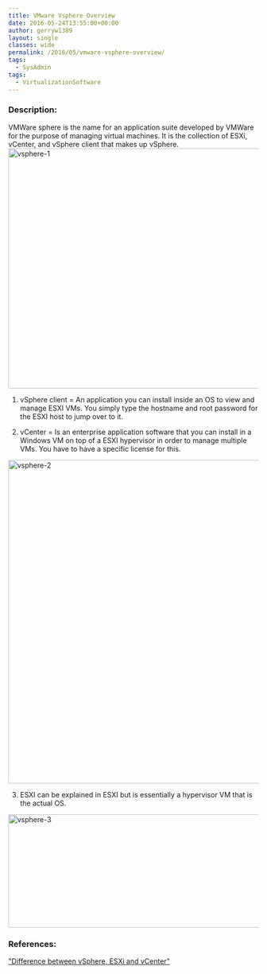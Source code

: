 ```yaml
---
title: VMware Vsphere Overview
date: 2016-05-24T13:55:00+00:00
author: gerryw1389
layout: single
classes: wide
permalink: /2016/05/vmware-vsphere-overview/
tags:
  - SysAdmin
tags:
  - VirtualizationSoftware
---
```

<!--more-->

### Description:

VMWare sphere is the name for an application suite developed by VMWare for the purpose of managing virtual machines. It is the collection of ESXi, vCenter, and vSphere client that makes up vSphere.
   <img class="size-full wp-image-732 aligncenter" src="https://automationadmin.com/assets/images/uploads/2016/09/vsphere-1.png" alt="vsphere-1" width="726" height="483" srcset="https://automationadmin.com/assets/images/uploads/2016/09/vsphere-1.png 726w, https://automationadmin.com/assets/images/uploads/2016/09/vsphere-1-300x200.png 300w" sizes="(max-width: 726px) 100vw, 726px" />

1. vSphere client = An application you can install inside an OS to view and manage ESXI VMs. You simply type the hostname and root password for the ESXI host to jump over to it.

2. vCenter = Is an enterprise application software that you can install in a Windows VM on top of a ESXI hypervisor in order to manage multiple VMs. You have to have a specific license for this.

  <img class="alignnone size-full wp-image-733" src="https://automationadmin.com/assets/images/uploads/2016/09/vsphere-2.png" alt="vsphere-2" width="1016" height="651" srcset="https://automationadmin.com/assets/images/uploads/2016/09/vsphere-2.png 1016w, https://automationadmin.com/assets/images/uploads/2016/09/vsphere-2-300x192.png 300w, https://automationadmin.com/assets/images/uploads/2016/09/vsphere-2-768x492.png 768w" sizes="(max-width: 1016px) 100vw, 1016px" />


3. ESXI can be explained in ESXI but is essentially a hypervisor VM that is the actual OS.

  <img class="alignnone size-full wp-image-734" src="https://automationadmin.com/assets/images/uploads/2016/09/vsphere-3.png" alt="vsphere-3" width="726" height="228" srcset="https://automationadmin.com/assets/images/uploads/2016/09/vsphere-3.png 726w, https://automationadmin.com/assets/images/uploads/2016/09/vsphere-3-300x94.png 300w" sizes="(max-width: 726px) 100vw, 726px" />


### References:

["Difference between vSphere, ESXi and vCenter"](http://www.mustbegeek.com/difference-between-vsphere-esxi-and-vcenter)